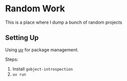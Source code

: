 # Random Work
This is a place where I dump a bunch of random projects

## Setting Up
Using [uv](https://docs.astral.sh/uv/getting-started/installation/) for package management.

Steps:
1. Install `gobject-introspection`
2. `uv run`
